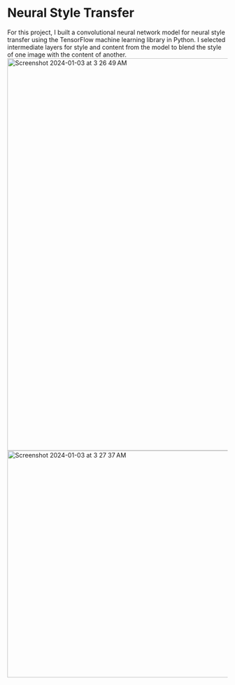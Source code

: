 # Neural Style Transfer
For this project, I built a convolutional neural network model for neural style transfer using the TensorFlow machine learning library in Python. I selected intermediate layers for style and content from the model to blend the style of one image with the content of another.
<img width="897" alt="Screenshot 2024-01-03 at 3 26 49 AM" src="https://github.com/caseyhild/Neural-Style-Transfer/assets/44584719/d0af474c-65ba-4be9-bed5-b8e84dd423f6">
<img width="519" alt="Screenshot 2024-01-03 at 3 27 37 AM" src="https://github.com/caseyhild/Neural-Style-Transfer/assets/44584719/7dc25b19-ff59-48a3-a52f-f2defc44dabf">
